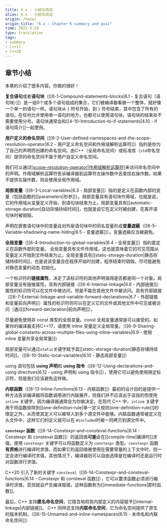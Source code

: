 ```yaml
---
title: 6.x - 小结与测试
alias: 6.x - 小结与测试
origin: /none/
origin_title: "6.x — Chapter 6 summary and quiz"
time: 2022-3-29
type: translation
tags:
- summary
- C++17
- C++20
---
```


## 章节小结

本章的介绍了很多内容。你做的很好！

**复合语句**或者**语句块**（[[6-1-Compound-statements-blocks|6.1 - 复合语句（语句块）]]）是一组0个或多个语句组成的集合，它们被编译器看做一个整体，就好像一个单一的语句一样。语句块从 `{` 符号开始，到 `}` 符号结束，其中包含了所有的语句。在任何允许使用单一语句的地方，也都可以使用语句块。语句块的结束处不需要使用分号。语句块通常会和[[4-10-Introduction-to-if-statements|4.10 - if 语句简介]]一起使用。

**用户定义的命名空间**（[[6-2-User-defined-namespaces-and-the-scope-resolution-operator|6.2 - 用户定义命名空间和作用域解析运算符]]）指的是你为了自己的声明而创建的命名空间。由C++（全局命名空间）或标准库（`std`命名空间）提供的命名空间不属于用户自定义命名空间。

我们可以通过[[scope-resolution-operator|作用域解析运算符]](`::`)来访问命名空间中的声明。作用域解析运算符告诉编译器到运算符左操作数中去查找右操作数。如果不提供左操作数，则会使用全局作用域。

**局部变量**（[[6-3-Local-variables|6.3 - 局部变量]]）指的是定义在函数内部的变量（包括函数的[[parameters|形参]]）。局部变量具有语句块作用域，也就是说，它的作用域从变量定义开始，到语句块结束为止。局部变量具有[[automatic-storage-duration|自动存储持续时间]]，也就是说它在定义时被创建，在离开语句块时被销毁。

声明在嵌套语句块中的变量会对外层语句块中的同名变量形成**变量遮蔽**（[[6-5-Variable-shadowing-name-hiding|6.5 - 变量遮蔽]]）。变量遮蔽应当被避免。

**全局变量**（[[6-4-Introduction-to-global-variables|6.4 - 全局变量]]）指的是定义在函数外部的变量。 全局变量具有文件作用域，这也就意味着它的可见范围从变量定义开始到文件结束为止。全局变量具有[[static-storage-duration|静态存储持续时间]]，也是说该变量会在程序开始时创建，程序结束时销毁。尽可能避免对静态变量的动态 初始化。

一个标识符的**链接属性**，决定了该标识符的其他声明值得是否都是同一个对象。局部变量没有链接属性。具有内部链接（[[6-6-Internal-linkage|6.6 - 内部链接]]）属性的标识符可以在文件中被访问，但是不能在其他文件中被访问。具有外部链接（[[6-7-External-linkage-and-variable-forward-declarations|6.7 - 外部链接和变量前向声明]]）属性的标识符则可以在定义它的文件或其他文件中可见或被访问（通过[[forward-declaration|前向声明]]）。

尽量避免使用非 const 类型的全局变量。const 全局变量通常是可以接受的。如果你的编译器支持C++17，请使用 inline 变量定义全局常量。（[[6-9-Sharing-global-constants-across-multiple-files-using-inline-variables|6.9 - 使用 inline 变量共享全局常量]]）

局部变量可以通过`static`关键字赋予其[[static-storage-duration|静态存储持续时间]]。（[[6-10-Static-local-variables|6.10 - 静态局部变量]]）

using 语句包括 **using 声明**和 **using 指令**（[[6-12-Using-declarations-and-using directives|6.12 - using 声明和 using 指令]]），使用它可以避免使用限定标识符，但是我们应该避免这样做。

**内联函数**（[[6-13-Inline-functions|6.13 - 内联函数]]）最初的设计目的是提供一种方法告诉编译器将函数调用进行内联展开，但我们并不应该出于该目的而使用 `inline` 关键字，因为编译器通常会为你做决定。在现代 C++ 中，`inline` 关键字用于将函数排除到[[one-definition-rule|单一定义规则(one-definition-rule)]]的限定之外，从而使其定义可以被导入到多个源文件中能够。内联函数通常被定义在头文件中，这样它们的定义就可以在 `#included`时被一同拷贝到源文件中。

**`constexpr` 函数**（[[6-14-Constexpr-and-consteval-functions|6.14 - Constexpr 和 consteval 函数]]）的返回值**可能**会在[[compile-time|编译时]]求值。使用 `constexpr` 关键字可以将函数定义为 `constexpr` 类型。`constexpr` 函数**有资格**进行编译时求值，而如果它的返回值被使用在需要常量的上下文中时，则一定会进行编译时求值。其他情况下，编译器则可以自由选择是在编译时还是运行时对函数进行求值。


C++20 引入了新的关键字 `consteval`（[[6-14-Constexpr-and-consteval-functions|6.14 - Constexpr 和 consteval 函数]]），它可以要求函数必须进行编译时求值，否则就会产生编译报错。这种函数称为[[immediate-functions|即时函数]]。

最后，C++ 支持**匿名命名空间**，它隐含地将其内部定义的内容赋予[[internal-linkage|内部链接]]。 C++ 同样还支持**内联命名空间**，它为命名空间提供了原生的版本机制。（[[6-15-Unnamed-and-inline-namespaces|6.15 - 未命名和内联命名空间]]）